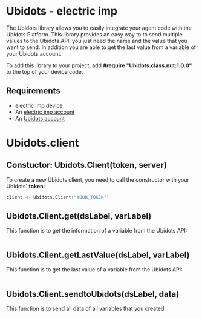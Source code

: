 # Ubidots - electric imp

The Ubidots library allows you to easily integrate your agent code with the Ubidots Platform. This library provides an easy way to to send multiple values to the Ubidots API, you just need the name and the value that you want to send. In addition you are able to get the last value from a variable of your Ubidots account.

To add this library to your project, add **#require "Ubidots.class.nut:1.0.0"** to the top of your device code.

## Requirements
* electric imp device
* An [electric imp account](https://electricimp.com/)
* An [Ubidots account](https://app.ubidots.com/accounts/signup/)

#  Ubidots.client
## Constuctor: Ubidots.Client(token, server)

To create a new Ubidots client, you need to call the constructor with your Ubidots' **token**:
```c
client <- Ubidots.Client("YOUR_TOKEN")
```

## Ubidots.Client.get(dsLabel, varLabel)

This function is to get the information of a variable from the Ubidots API:
```c

```

## Ubidots.Client.getLastValue(dsLabel, varLabel)

This function is to get the last value of a variable from the Ubidots API:
```c

```

## Ubidots.Client.sendtoUbidots(dsLabel, data)

This function is to send all data of all variables that you created:
```c

```
